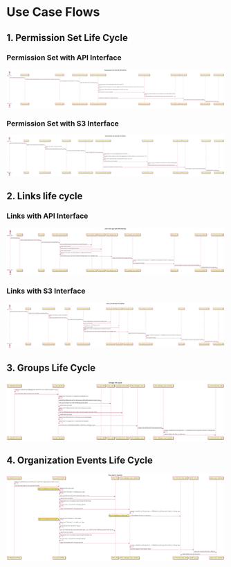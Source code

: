 # Use Case Flows

## 1. Permission Set Life Cycle

### Permission Set with API Interface

[![Permission Set with API interface](../images/permission-set-with-api-interface.png)](../images/permission-set-with-api-interface.png)

### Permission Set with S3 Interface

[![Permission Set with S3 interface](../images/permission-set-with-s3-interface.png)](../images/permission-set-with-s3-interface.png)

## 2. Links life cycle

### Links with API Interface

[![Links with API interface](../images/links-with-api-interface.png)](../images/links-with-api-interface.png)

### Links with S3 Interface

[![Links with S3 interface](../images/links-with-s3-interface.png)](../images/links-with-s3-interface.png)

## 3. Groups Life Cycle

[![Groups trigger flow](../images/groups-trigger-flow.png)](../images/groups-trigger-flow.png)

## 4. Organization Events Life Cycle

[![Org events trigger flow](../images/org-events-trigger-flow.png)](../images/org-events-trigger-flow.png)

